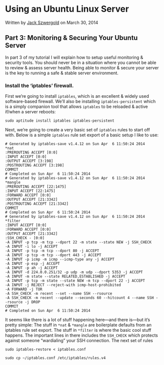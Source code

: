 # Using an Ubuntu Linux Server

Written by [Jack Szwergold][1] on March 30, 2014

## Part 3: Monitoring & Securing Your Ubuntu Server

In part 3 of my tutorial I will explain how to setup useful monitoring & security tools. You should never be in a situation where you cannot be able to review & assess server health. Being able to monitor & secure your server is the key to running a safe & stable server environment. 

### Install the ‘iptables’ firewall.

First we’re going to install `iptables`, which is an excellent & widely used software-based firewall.  We’ll also be installing `iptables-persistent` which is a simply companion tool that allows `iptables` to be reloaded & active if/when a server reboots:

    sudo aptitude install iptables iptables-persistent

Next, we’re going to create a very basic set of `iptables` rules to start off with. Below is a simple `iptables` rule set export of a basic setup I like to use:

    # Generated by iptables-save v1.4.12 on Sun Apr  6 11:50:24 2014
    *nat
    :PREROUTING ACCEPT [0:0]
    :INPUT ACCEPT [0:0]
    :OUTPUT ACCEPT [3:198]
    :POSTROUTING ACCEPT [3:198]
    COMMIT
    # Completed on Sun Apr  6 11:50:24 2014
    # Generated by iptables-save v1.4.12 on Sun Apr  6 11:50:24 2014
    *mangle
    :PREROUTING ACCEPT [22:1475]
    :INPUT ACCEPT [22:1475]
    :FORWARD ACCEPT [0:0]
    :OUTPUT ACCEPT [21:3342]
    :POSTROUTING ACCEPT [21:3342]
    COMMIT
    # Completed on Sun Apr  6 11:50:24 2014
    # Generated by iptables-save v1.4.12 on Sun Apr  6 11:50:24 2014
    *filter
    :INPUT ACCEPT [0:0]
    :FORWARD ACCEPT [0:0]
    :OUTPUT ACCEPT [21:3342]
    :SSH_CHECK - [0:0]
    -A INPUT -p tcp -m tcp --dport 22 -m state --state NEW -j SSH_CHECK
    -A INPUT -i lo -j ACCEPT
    -A INPUT -p tcp -m tcp --dport 80 -j ACCEPT
    -A INPUT -p tcp -m tcp --dport 443 -j ACCEPT
    -A INPUT -p icmp -m icmp --icmp-type any -j ACCEPT
    -A INPUT -p esp -j ACCEPT
    -A INPUT -p ah -j ACCEPT
    -A INPUT -d 224.0.0.251/32 -p udp -m udp --dport 5353 -j ACCEPT
    -A INPUT -m state --state RELATED,ESTABLISHED -j ACCEPT
    -A INPUT -p tcp -m state --state NEW -m tcp --dport 22 -j ACCEPT
    -A INPUT -j REJECT --reject-with icmp-host-prohibited
    -A FORWARD -j TOR
    -A SSH_CHECK -m recent --set --name SSH --rsource
    -A SSH_CHECK -m recent --update --seconds 60 --hitcount 4 --name SSH --rsource -j DROP
    COMMIT
    # Completed on Sun Apr  6 11:50:24 2014

It seems like there is a lot of stuff happening here—and there is—but it’s pretty simple: The stuff in `*nat` & `*mangle` are boilerplate defaults from an iptables rule set export. The stuff in `*filter` is where the basic cool stuff happens. The important lines in there includes the `SSH_CHECK` which protects against someone “wardialing” your SSH connection. The next set of rules 


    sudo iptables-restore < iptables.conf

    sudo cp ~/iptables.conf /etc/iptables/rules.v4

[1]: http://www.preworn.com/ "Preworn • Jack Szwergold’s Online Portfolio"
